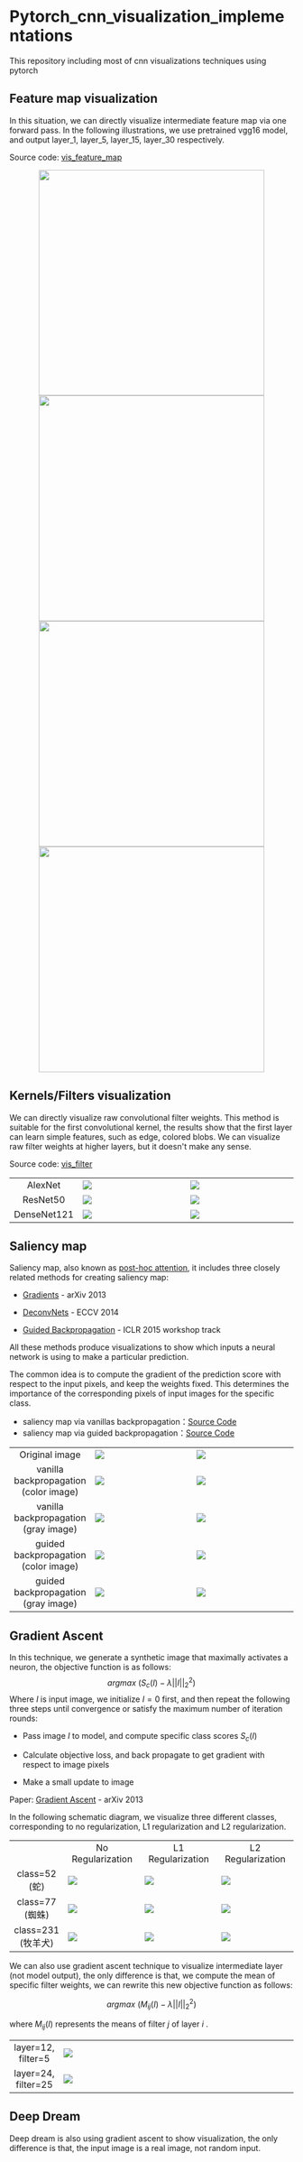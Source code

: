 



# Pytorch_cnn_visualization_implementations

This repository including most of cnn visualizations techniques using pytorch




## Feature map visualization

In this situation, we can directly visualize intermediate feature map via one forward pass. In the following illustrations, we use pretrained vgg16 model, and output layer_1, layer_5, layer_15, layer_30 respectively.

Source code:   [vis_feature_map](./vis_feature_map.py)

<div align='center'><img src="./images/feature_map_1.jpg" width="400"/><img src="./images/feature_map_6.jpg" width="400"/></div>
<div align='center'><img src="./images/feature_map_15.jpg" width="400"/><img src="./images/feature_map_29.jpg" width="400"/></div>



## Kernels/Filters visualization

We can directly visualize raw convolutional filter weights. This method is suitable for the first convolutional kernel, the results show that the first layer can learn simple features, such as edge, colored blobs. We can visualize raw filter weights at higher layers, but it doesn't make any sense.

Source code:   [vis_filter](./vis_filter.py)

<table border=0>
	<tbody>
		<tr>
			<td width="5%" align="center"> AlexNet </td>
			<td width="45%" > <img src="./images/alexnet_filter_0.jpg"> </td>
			<td width="45%"> <img src="./images/alexnet_filter_6.jpg"> </td>
		</tr>
        <tr>
			<td width="5%" align="center"> ResNet50 </td>
			<td width="45%" > <img src="./images/resnet50_filter_0.jpg"> </td>
			<td width="45%"> <img src="./images/resnet50_filter_18.jpg"> </td>
		</tr>
        <tr>
			<td width="5%" align="center"> DenseNet121 </td>
			<td width="45%" > <img src="./images/densenet121_filter_0.jpg"> </td>
			<td width="45%"> <img src="./images/densenet121_filter_26.jpg"> </td>
		</tr>
    </tbody>
</table>


## Saliency map

Saliency map, also known as [post-hoc attention](https://glassboxmedicine.com/2019/08/10/learn-to-pay-attention-trainable-visual-attention-in-cnns/), it includes three closely related methods for creating saliency map:

* [Gradients](https://arxiv.org/abs/1312.6034) - arXiv 2013

* [DeconvNets](https://arxiv.org/abs/1311.2901) - ECCV 2014
* [Guided Backpropagation](https://arxiv.org/abs/1412.6806) - ICLR 2015 workshop track

All these methods produce visualizations to show which inputs a neural network is using to make a particular prediction. 

The common idea is to compute the gradient of the prediction score with respect to the input pixels, and keep the weights fixed. This determines the importance of the corresponding pixels of input images for the specific class.

* saliency map via vanillas backpropagation：[Source Code]("saliency_map_vanilla.py")
* saliency map via guided backpropagation：[Source Code]("saliency_map_guided.py")

<table border=0>
	<tbody>
		<tr>
			<td width="5%" align="center"> Original image </td>
			<td width="45%" > <img src="dog.png"> </td>
			<td width="45%"> <img src="elephant.jpg"> </td>
		</tr>
        <tr>
			<td width="5%" align="center"> vanilla backpropagation (color image) </td>
            <td width="45%" > <img src="./images/dog_vanilla_backpropagation_color.jpg"> </td>
            <td width="45%" > <img src="./images/elephant_vanilla_backpropagation_color.jpg"> </td>
        </tr>
        <tr>
			<td width="5%" align="center"> vanilla backpropagation (gray image)  </td>
            <td width="45%" > <img src="./images/dog_vanilla_backpropagation_gray.jpg"> </td>
            <td width="45%" > <img src="./images/elephant_vanilla_backpropagation_gray.jpg"> </td>
        </tr>
        <tr>
			<td width="5%" align="center"> guided backpropagation (color image) </td>
            <td width="45%" > <img src="./images/dog_guided_backpropagation_color.jpg"> </td>
            <td width="45%" > <img src="./images/elephant_guided_backpropagation_color.jpg"> </td>
        </tr>
        <tr>
			<td width="5%" align="center"> guided backpropagation (gray image) </td>
            <td width="45%" > <img src="./images/dog_guided_backpropagation_gray.jpg"> </td>
            <td width="45%" > <img src="./images/elephant_guided_backpropagation_gray.jpg"> </td>
        </tr>
    </tbody>
</table>




## Gradient Ascent

In this technique, we generate a synthetic image that maximally activates a neuron,  the objective function is as follows:  
$$
argmax\ (S_c(I)-\lambda||I||_2^2)
$$
Where $I$ is input image, we initialize $I=0$ first, and then repeat the following three steps until convergence or satisfy the maximum number of iteration rounds:

* Pass image $I$ to model, and compute specific class scores $S_c(I)$

* Calculate objective loss, and back propagate to get gradient with respect to image pixels

* Make a small update to image

Paper:  [Gradient Ascent](https://arxiv.org/abs/1312.6034) - arXiv 2013

In the following schematic diagram, we visualize three different classes, corresponding to no regularization, L1 regularization and L2 regularization.

<table>
<tbody>
	<tr>
        <td width="4%" align="center">  </td>
		<td width="32%" align="center"> No Regularization </td>
		<td width="32%" align="center"> L1 Regularization </td>
        <td width="32%" align="center"> L2 Regularization </td>
	</tr>
    <tr>
        <td width="4%" align="center"> class=52 (蛇) </td>
        <td width="32%" > <img src="./images/random_image_52_no_regulization.gif"> </td>
        <td width="32%" > <img src="./images/random_image_52_L1_regulization.gif"> </td>
        <td width="32%" > <img src="./images/random_image_52_L2_regulization.gif"> </td>
    </tr>
    <tr>
		<td width="4%" align="center"> class=77 (蜘蛛) </td>
        <td width="32%" > <img src="./images/random_image_77_no_regulization.gif"> </td>
        <td width="32%" > <img src="./images/random_image_77_L1_regulization.gif"> </td>
        <td width="32%" > <img src="./images/random_image_77_L2_regulization.gif"> </td></td>
    </tr>
 	<tr>
		<td width="4%" align="center"> class=231 (牧羊犬) </td>
        <td width="32%" > <img src="./images/random_image_231_no_regulization.gif"> </td>
        <td width="32%" > <img src="./images/random_image_231_L1_regulization.gif"> </td>
        <td width="32%" > <img src="./images/random_image_231_L2_regulization.gif"> </td></td>
    </tr>
</tbody>
</table>


We can also use gradient ascent technique to visualize intermediate layer (not model output), the only difference is that, we compute the mean of specific filter weights, we can rewrite this new objective function as follows:  

$$
argmax\ (M_{ij}(I)-\lambda||I||_2^2)
$$

where $M_{ij}(I)$ represents the means of filter $j$ of layer $i$ .

<table border=0>
	<tbody>
        <tr>
			<td width="5%" align="center"> layer=12, filter=5  </td>
            <td width="95%" > <img src="./images/random_image_12_5_gradient_ascent.gif"> </td>
        </tr>
        <tr>
			<td width="5%" align="center"> layer=24, filter=25 </td>
            <td width="95%" > <img src="./images/random_image_24_25_gradient_ascent.gif"> </td>
        </tr>
    </tbody>
</table>


## Deep Dream

Deep dream is also using gradient ascent to show visualization, the only difference is that, the input image is a real image, not random input.